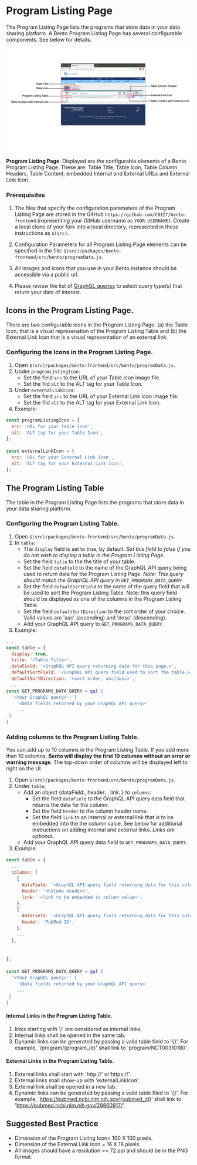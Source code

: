 # Program Listing Page
The Program Listing Page lists the programs that store data in your data sharing platform. A Bento Program Listing Page has several configurable components. See below for details.

![Program Listing Page Elements](../assets/program-listing-page.png)

**Program Listing Page**. Displayed are the configurable elements of a Bento Program Listing Page. These are: Table Title, Table Icon, Table Column Headers, Table Content, embedded Internal and External URLs and External Link Icon.

### Prerequisites

1. The files that specify the configuration parameters of the Program Listing Page are stored in the GitHub `https://github.com/CBIIT/bento-frontend` (representing your GitHub username as `YOUR-USERNAME`). Create a local clone of your fork into a local directory, represented in these instructions as `$(src)`.

2. Configuration Parameters for all Program Listing Page elements can be specified in the file: `$(src)/packages/bento-frontend/src/bento/programData.js`.

3. All images and icons that you use in your Bento instance should be accessible via a public url. 

4. Please review the list of [GraphQL queries](https://github.com/CBIIT/bento-backend/blob/master/src/main/resources/graphql/bento-extended-doc.graphql) to select query type(s) that return your data of interest.

## Icons in the Program Listing Page.
There are two configurable icons in the Program Listing Page: (a) the Table Icon, that is a visual represenation of the Program Listing Table and (b) the External Link Icon that is a visual representation of an external link.

### Configuring the Icons in the Program Listing Page.
1. Open `$(src)/packages/bento-frontend/src/bento/programData.js`.
2. Under `programListingIcon`:
	* Set the field `src` to the URL of your Table Icon image file.
	* Set the fild `alt` to the ALT tag for your Table Icon.
3. Under `externalLinkIcon`:
	* Set the field `src` to the URL of your External Link Icon image file.
	* Set the fild `alt` to the ALT tag for your External Link Icon.
4. Example: 

```javascript
const programListingIcon = {
  src: 'URL for your Table Icon',
  alt: 'ALT tag for your Table Icon',
};

const externalLinkIcon = {
  src: 'URL for your External Link Icon',
  alt: 'ALT tag for your External Link Icon',
};
```

## The Program Listing Table
The table in the Program Listing Page lists the programs that store data in your data sharing platform.

### Configuring the Program Listing Table.
1. Open `$(src)/packages/bento-frontend/src/bento/programData.js`.
2. In `table`:
	* The `display` field is set to true, by default. *Set this field to false if you do not wish to display a table in the Program Listing Page*.
	* Set the field `title` to the the title of your table.
	* Set the field `dataField` to the name of the GraphQL API query being used to return data for the Program Listing Page. *Note: This query should match the GraphQL API query in `GET_PROGRAMS_DATA_QUERY`*.
	* Set the field `defaultSortField` to the name of the query field that will be used to sort the Program Listing Table. Note: this query field should be displayed as one of the columns in the Program Listing Table.
	* Set the field `defaultSortDirection` to the sort order of your choice. Valid values are 'asc' (ascending) and 'desc' (descending).
	* Add your GraphQL API query to `GET_PROGRAMS_DATA_QUERY`.
3. Example:

```javascript
...
const table = {
  display: true,
  title: '<Table Title>',
  dataField: '<GraphQL API query returning data for this page.>',
  defaultSortField: '<GraphQL API query field used to sort the table.>',
  defaultSortDirection: '<sort order, asc|desc>',
 ...
const GET_PROGRAMS_DATA_QUERY = gql`{
  '<Your GraphQL query>'' {
  	'<Data fields returned by your GraphQL API query>'
	... 
 }
}
```

### Adding columns to the Program Listing Table.
You can add up to 10 columns in the Program Listing Table. If you add more than 10 columns, **Bento will display the first 10 columns without an error or warning message**. The top-down order of columns will be displayed left to right on the UI.
1. Open `$(src)/packages/bento-frontend/src/bento/programData.js`.
2. Under `table`, 
   * Add an object {dataField:, header: , link: } to `columns`:
	  * Set the field `dataField` to the GraphQL API query data field that returns the data for the column.
	  * Set the field `header` to the column header name.
	  * Set the field `link` to an internal or external link that is to be embedded into the the column value. See below for additional instructions on adding internal and external links. *Links are optional*.
	* Add your GraphQL API query data field to `GET_PROGRAMS_DATA_QUERY`.
3. Example:

```javascript
const table = {
  ...
  columns: [
    {
      dataField: '<GraphQL API query field returning data for this column>',
      header: '<Column Header>',
      link: '<link to be embedded in column value>',
    },
    {
      dataField: '<GraphQL API query field returning data for this column>',
      header: 'PubMed ID',
    },
    ...
  ],


};

const GET_PROGRAMS_DATA_QUERY = gql`{
  '<Your GraphQL query>'' {
  	'<Data fields returned by your GraphQL API query>'
	... 
 }
}
```


#### Internal Links in the Program Listing Table.
1. links starting with '/' are considered as internal links.
2. Internal links shall be opened in the same tab.
3. Dynamic links can be generated by passing a valid table field to '{}'. For example, '/program/{program_id}' shall link to 'program/NCT00310180'.

#### External Links in the Program Listing Table.
1. External links shall start with 'http://' or'https://'.
2. External links shall show-up with 'externalLinkIcon'.
3. External link shall be opened in a new tab.
4. Dynamic links can be generated by passing a valid table filed to '{}'. 
   For example, 'https://pubmed.ncbi.nlm.nih.gov/{pubmed_id}' shall link to 'https://pubmed.ncbi.nlm.nih.gov/29860917/'.

## Suggested Best Practice
- Dimension of the Program Listing Icon= 100 X 100 pixels.
- Dimension of the External Link Icon = 16 X 16 pixels.
- All images should have a resolution >= 72 ppi and should be in the PNG format.

